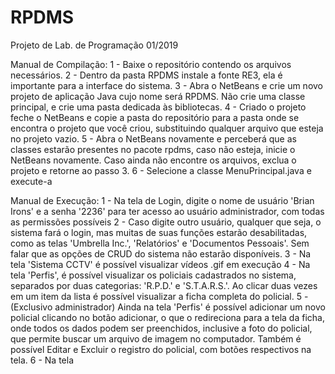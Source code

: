 # RPDMS
Projeto de Lab. de Programação 01/2019

Manual de Compilação:
1 - Baixe o repositório contendo os arquivos necessários. 
2 - Dentro da pasta RPDMS instale a fonte RE3, ela é importante para a interface do sistema.
3 - Abra o NetBeans e crie um novo projeto de aplicação Java cujo nome será RPDMS. Não crie uma classe principal, e crie uma pasta dedicada às bibliotecas.
4 - Criado o projeto feche o NetBeans e copie a pasta do repositório para a pasta onde se encontra o projeto que você criou, substituindo qualquer arquivo que esteja no projeto vazio.
5 - Abra o NetBeans novamente e perceberá que as classes estarão presentes no pacote rpdms, caso não esteja, inicie o NetBeans novamente. Caso ainda não encontre os arquivos, exclua o projeto e retorne ao passo 3.
6 - Selecione a classe MenuPrincipal.java e execute-a

Manual de Execução:
1 - Na tela de Login, digite o nome de usuário 'Brian Irons' e a senha '2236' para ter acesso ao usuário administrador, com todas as permissões possíveis
2 - Caso digite outro usuário, qualquer que seja, o sistema fará o login, mas muitas de suas funções estarão desabilitadas, como as telas 'Umbrella Inc.', 'Relatórios' e 'Documentos Pessoais'. Sem falar que as opções de CRUD do sistema não estarão disponíveis.
3 - Na tela 'Sistema CCTV' é possível visualizar vídeos .gif em execução
4 - Na tela 'Perfis', é possível visualizar os policiais cadastrados no sistema, separados por duas categorias: 'R.P.D.' e 'S.T.A.R.S.'. Ao clicar duas vezes em um item da lista é possível visualizar a ficha completa do policial.
5 - (Exclusivo administrador) Ainda na tela 'Perfis' é possível adicionar um novo policial clicando no botão adicionar, o que o redireciona para a tela da ficha, onde todos os dados podem ser preenchidos, inclusive a foto do policial, que permite buscar um arquivo de imagem no computador. Também é possível Editar e Excluir o registro do policial, com botões respectivos na tela.
6 - Na tela

